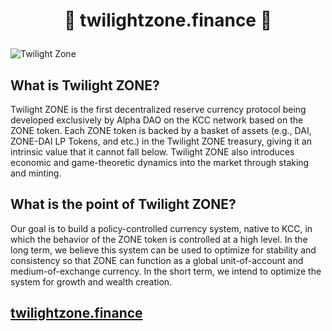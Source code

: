 # <p align="center"> :crystal_ball: **twilightzone.finance** :crystal_ball: </p>

![Twilight Zone](https://docs.alphadao.money/~/files/v0/b/gitbook-x-prod.appspot.com/o/spaces%2FCco5I2jPJrfJMTb3rhjH%2Fuploads%2FzAZrqOu1khk1ztSbif9i%2FCapture.PNG?alt=media&token=4e77b039-33bc-4cc1-ba58-cbfa9563ebd8)

## What is Twilight ZONE?
Twilight ZONE is the first decentralized reserve currency protocol being developed exclusively by Alpha DAO on the KCC network based on the ZONE token. Each ZONE token is backed by a basket of assets (e.g., DAI, ZONE-DAI LP Tokens, and etc.) in the Twilight ZONE treasury, giving it an intrinsic value that it cannot fall below. Twilight ZONE also introduces economic and game-theoretic dynamics into the market through staking and minting.

## What is the point of Twilight ZONE?
Our goal is to build a policy-controlled currency system, native to KCC, in which the behavior of the ZONE token is controlled at a high level. In the long term, we believe this system can be used to optimize for stability and consistency so that ZONE can function as a global unit-of-account and medium-of-exchange currency. In the short term, we intend to optimize the system for growth and wealth creation.

## [twilightzone.finance](https://twilightzone.finance)
